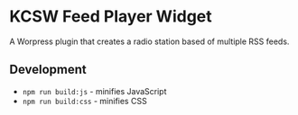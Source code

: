 # KCSW Feed Player Widget
A Worpress plugin that creates a radio station based of multiple RSS feeds.

## Development
* `npm run build:js` - minifies JavaScript
* `npm run build:css` - minifies CSS

